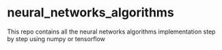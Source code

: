 # neural_networks_algorithms
This repo contains all the neural networks algorithms implementation step by step using numpy or tensorflow
